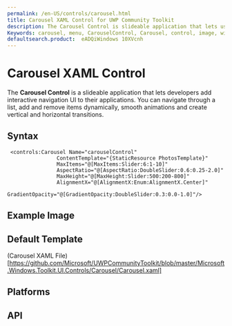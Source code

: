```yaml
---
permalink: /en-US/controls/carousel.html
title: Carousel XAML Control for UWP Community Toolkit
description: The Carousel Control is slideable application that lets users add interactive navigation XAML UI to applications. 
Keywords: carousel, menu, CarouselControl, Carousel, control, image, windows, application, XAML, UI, slideable, UWP, toolkit 
defaultsearch.product:  eADQiWindows 10XVcnh 
---
```


# Carousel XAML Control
The **Carousel Control** is a slideable application that lets developers add interactive navigation UI to their applications. You can navigate through a list, add and remove items dynamically, smooth animations and create vertical and horizontal transitions. 
 
 
## Syntax 
```xaml
 <controls:Carousel Name="carouselControl"
                ContentTemplate="{StaticResource PhotosTemplate}"
                MaxItems="@[MaxItems:Slider:6:1-10]"
                AspectRatio="@[AspectRatio:DoubleSlider:0.6:0.25-2.0]"
                MaxHeight="@[MaxHeight:Slider:500:200-800]"
                AlignmentX="@[AlignmentX:Enum:AlignmentX.Center]"
                GradientOpacity="@[GradientOpacity:DoubleSlider:0.3:0.0-1.0]"/>
```          

## Example Image


## Default Template 

(Carousel XAML File)[https://github.com/Microsoft/UWPCommunityToolkit/blob/master/Microsoft.Windows.Toolkit.UI.Controls/Carousel/Carousel.xaml]

## Platforms 

## API 
